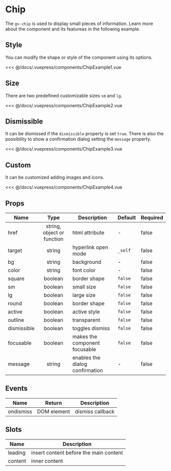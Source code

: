 # Chip

The `gv-chip` is used to display small pieces of information. Learn more about the component and its featureas in the following example.

## Style

You can modify the shape or style of the component using its options.

<chip-example-1 />

<<< @/docs/.vuepress/components/ChipExample1.vue

## Size

There are two predefined customizable sizes `sm` and `lg`.

<chip-example-2 />

<<< @/docs/.vuepress/components/ChipExample2.vue

## Dismissible

It can be dismissed if the `dismissible` property is set `true`. There is also the possibility to show a confirmation dialog setting the `message` property.

<chip-example-3 />

<<< @/docs/.vuepress/components/ChipExample3.vue

## Custom

It can be customized adding images and icons.

<chip-example-4 />

<<< @/docs/.vuepress/components/ChipExample4.vue

## Props

| Name        |            Type            | Description                     | Default | Required |
| ----------- | :------------------------: | ------------------------------- | ------- | -------- |
| href        | string, object or function | html attribute                  | -       | false    |
| target      |           string           | hyperlink open mode             | `_self` | false    |
| bg          |           string           | background                      | -       | false    |
| color       |           string           | font color                      | -       | false    |
| square      |          boolean           | border shape                    | `false` | false    |
| sm          |          boolean           | small size                      | `false` | false    |
| lg          |          boolean           | large size                      | `false` | false    |
| round       |          boolean           | border shape                    | `false` | false    |
| active      |          boolean           | active style                    | `false` | false    |
| outline     |          boolean           | transparent                     | `false` | false    |
| dismissible |          boolean           | toggles dismiss                 | `false` | false    |
| focusable   |          boolean           | makes the component focusable   | `false` | false    |
| message     |           string           | enables the dialog confirmation | -       | false    |

## Events

| Name      | Return      | Description      |
| --------- | ----------- | ---------------- |
| ondismiss | DOM element | dismiss callback |

## Slots

| Name    | Description                            |
| ------- | -------------------------------------- |
| leading | insert content before the main content |
| content | inner content                          |
